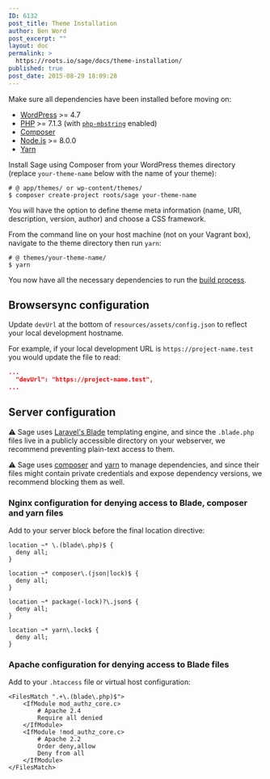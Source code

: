 ```yaml
---
ID: 6132
post_title: Theme Installation
author: Ben Word
post_excerpt: ""
layout: doc
permalink: >
  https://roots.io/sage/docs/theme-installation/
published: true
post_date: 2015-08-29 18:09:28
---
```

Make sure all dependencies have been installed before moving on:

* [WordPress](https://wordpress.org/) >= 4.7
* [PHP](http://php.net/manual/en/install.php) >= 7.1.3 (with [`php-mbstring`](http://php.net/manual/en/book.mbstring.php) enabled)
* [Composer](https://getcomposer.org/download/)
* [Node.js](http://nodejs.org/) >= 8.0.0
* [Yarn](https://yarnpkg.com/en/docs/install)

Install Sage using Composer from your WordPress themes directory (replace `your-theme-name` below with the name of your theme):

```shell
# @ app/themes/ or wp-content/themes/
$ composer create-project roots/sage your-theme-name
```

You will have the option to define theme meta information (name, URI, description, version, author) and choose a CSS framework.

From the command line on your host machine (not on your Vagrant box), navigate to the theme directory then run `yarn`:

```shell
# @ themes/your-theme-name/
$ yarn
```

You now have all the necessary dependencies to run the [build process](/sage/docs/theme-development-and-building/#available-build-commands).

## Browsersync configuration

Update `devUrl` at the bottom of `resources/assets/config.json` to reflect your local development hostname.

For example, if your local development URL is `https://project-name.test` you would update the file to read:

```json
...
  "devUrl": "https://project-name.test",
...
```

## Server configuration

⚠️ Sage uses [Laravel's Blade](/sage/docs/blade-templates/) templating engine, and since the `.blade.php` files live in a publicly accessible directory on your webserver, we recommend preventing plain-text access to them.

⚠️ Sage uses [composer](https://getcomposer.org/) and [yarn](https://yarnpkg.com) to manage dependencies, and since their files might contain private credentials and expose dependency versions, we recommend blocking them as well.

### Nginx configuration for denying access to Blade, composer and yarn files

Add to your server block before the final location directive:

```plain
location ~* \.(blade\.php)$ {
  deny all;
}

location ~* composer\.(json|lock)$ {
  deny all;
}
  
location ~* package(-lock)?\.json$ {
  deny all;
}

location ~* yarn\.lock$ {
  deny all;
}
```

### Apache configuration for denying access to Blade files

Add to your `.htaccess` file or virtual host configuration:

```plain
<FilesMatch ".+\.(blade\.php)$">
    <IfModule mod_authz_core.c>
        # Apache 2.4
        Require all denied
    </IfModule>
    <IfModule !mod_authz_core.c>
        # Apache 2.2
        Order deny,allow
        Deny from all
    </IfModule>
</FilesMatch>
```
